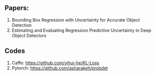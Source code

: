 ## Papers:

1. Bounding Box Regression with Uncertainty for Accurate Object Detection
1. Estimating and Evaluating Regression Predictive Uncertainty in Deep Object Detectors

## Codes

1. Caffe:
   https://github.com/yihui-he/KL-Loss
2. Pytorch:
   https://github.com/asharakeh/probdet